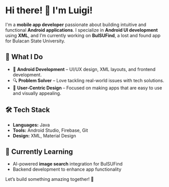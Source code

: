 # Hi there! 👋 I'm Luigi!

I'm a **mobile app developer** passionate about building intuitive and functional **Android applications**. I specialize in **Android UI development** using **XML**, and I’m currently working on **BulSUFind**, a lost and found app for Bulacan State University.

## 🚀 What I Do  
- 📱 **Android Development** – UI/UX design, XML layouts, and frontend development.  
- 🔍 **Problem Solver** – Love tackling real-world issues with tech solutions.  
- 🎨 **User-Centric Design** – Focused on making apps that are easy to use and visually appealing.  

## 🛠️ Tech Stack  
- **Languages:** Java  
- **Tools:** Android Studio, Firebase, Git  
- **Design:** XML, Material Design  

## 🌱 Currently Learning  
- AI-powered **image search** integration for BulSUFind  
- Backend development to enhance app functionality  

Let’s build something amazing together! 🚀
